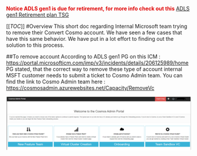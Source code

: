 <span style="color:#DF0101;">**Notice ADLS gen1 is due for retirement, for more info check out this**</span> [ADLS gen1 Retirement plan TSG](https://dev.azure.com/Supportability/Big%20Data/_wiki/wikis/Big-Data.wiki/444557/ADLS-gen-1-Retirement-plan)

[[_TOC_]]
#Overview
This short doc regarding Internal Microsoft team trying to remove their Convert Cosmo account. We have seen a few cases that have this same behavior. We have put in a lot effort to finding out the solution to this process. 

##To remove account 
According to ADLS gen1 PG on this ICM : https://portal.microsofticm.com/imp/v3/incidents/details/206125989/home
PG stated, that the correct way to remove these type of account internal MSFT customer needs to submit a ticket to Cosmo Admin team. You can find the link to Cosmo Admin team here : https://cosmosadmin.azurewebsites.net/Capacity/RemoveVc 

![image.png](/.attachments/image-60873fbe-6aa9-4133-8b19-01169cf66cd6.png)


